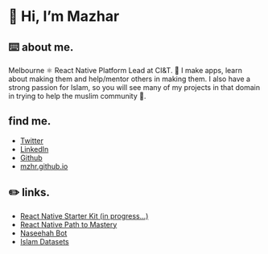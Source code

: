 # 👋 Hi, I’m Mazhar

<!---
mzhr/mzhr is a ✨ special ✨ repository because its `README.md` (this file) appears on your GitHub profile.
You can click the Preview link to take a look at your changes.
--->

## ⌨️ about me.

Melbourne ⚛️ React Native Platform Lead at CI&T. 📱 I make apps, learn about making them and help/mentor others in making them. I also have a strong passion for Islam, so you will see many of my projects in that domain in trying to help the muslim community 🕌.

## find me.
* [Twitter](https://twitter.com/mzhr)
* [LinkedIn](https://www.linkedin.com/in/mazhar-morshed/)
* [Github](https://github.com/mzhr)
* [mzhr.github.io](https://mzhr.github.io)

## ✏️ links.

* [React Native Starter Kit (in progress...)](https://github.com/mzhr/react-native-starter-kit)
* [React Native Path to Mastery](https://github.com/mzhr/react-native-path-to-mastery)
* [Naseehah Bot](https://linktr.ee/naseehahbot)
* [Islam Datasets](https://github.com/mzhr/islam-datasets)
